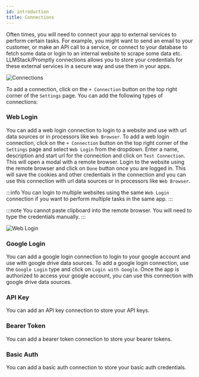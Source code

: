 ```yaml
---
id: introduction
title: Connections
---
```


Often times, you will need to connect your app to external services to perform certain tasks. For example, you might want to send an email to your customer, or make an API call to a service, or connect to your database to fetch some data or login to an internal website to scrape some data etc. LLMStack/Promptly connections allows you to store your credentials for these external services in a secure way and use them in your apps.

![Connections](/img/ui/connections.png)

To add a connection, click on the `+ Connection` button on the top right corner of the `Settings` page. You can add the following types of connections:

### Web Login

You can add a web login connection to login to a website and use with url data sources or in processors like `Web Browser`. To add a web login connection, click on the `+ Connection` button on the top right corner of the `Settings` page and select `Web Login` from the dropdown. Enter a name, description and start url for the connection and click on `Test Connection`. This will open a modal with a remote browser. Login to the website using the remote browser and click on `Done` button once you are logged in. This will save the cookies and other credentials in the connection and you can use this connection with url data sources or in processors like `Web Browser`.

:::info
You can login to multiple websites using the same `Web Login` connection if you want to perform multiple tasks in the same app.
:::

:::note
You cannot paste clipboard into the remote browser. You will need to type the credentials manually.
:::

![Web Login](/img/ui/web-login-connection.png)

### Google Login

You can add a google login connection to login to your google account and use with google drive data sources. To add a google login connection, use the `Google Login` type and click on `Login with Google`. Once the app is authorized to access your google account, you can use this connection with google drive data sources.

### API Key

You can add an API key connection to store your API keys.

### Bearer Token

You can add a bearer token connection to store your bearer tokens.

### Basic Auth

You can add a basic auth connection to store your basic auth credentials.

